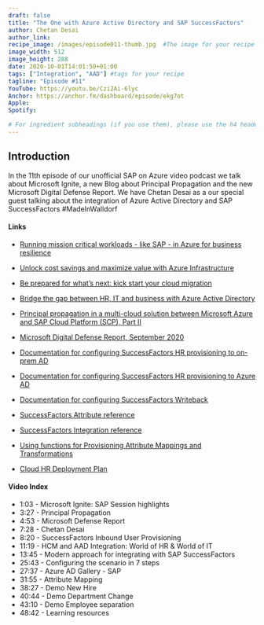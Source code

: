 ```yaml
---
draft: false
title: "The One with Azure Active Directory and SAP SuccessFactors"
author: Chetan Desai
author_link: 
recipe_image: /images/episode011-thumb.jpg  #The image for your recipe
image_width: 512
image_height: 288
date: 2020-10-01T14:01:50+01:00
tags: ["Integration", "AAD"] #tags for your recipe
tagline: "Episode #11"
YouTube: https://youtu.be/Czi2Ai-6lyc
Anchor: https://anchor.fm/dashboard/episode/ekg7ot
Apple: 
Spotify:  

# For ingredient subheadings (if you use them), please use the h4 header.  For print view I have those elements targeted
---
```



## Introduction

In the 11th episode of our unofficial SAP on Azure video podcast we talk about Microsoft Ignite, a new Blog about Principal Propagation and the new Microsoft Digital Defense Report. We have Chetan Desai as a our special guest talking about the integration of Azure Active Directory and SAP SuccessFactors 
#MadeInWalldorf

#### Links

* [Running mission critical workloads - like SAP - in Azure for business resilience](https://myignite.microsoft.com/sessions/7828f0b8-1425-4f60-a8df-a70b93b219b1)
* [Unlock cost savings and maximize value with Azure Infrastructure](https://myignite.microsoft.com/sessions/651e100c-9acd-454d-83f9-e52ea2f1d28e)
* [Be prepared for what’s next: kick start your cloud migration](https://myignite.microsoft.com/sessions/721ae5d8-0270-4c8e-945a-3454066d7788)
* [Bridge the gap between HR, IT and business with Azure Active Directory](https://myignite.microsoft.com/sessions/2d7aac83-e49c-496e-a180-407c600c77bd)
* [Principal propagation in a multi-cloud solution between Microsoft Azure and SAP Cloud Platform (SCP), Part II](https://blogs.sap.com/2020/10/01/principal-propagation-in-a-multi-cloud-solution-between-microsoft-azure-and-sap-cloud-platform-scp-part-ii/)
* [Microsoft Digital Defense Report, September 2020](https://www.microsoft.com/en-us/download/details.aspx?id=101738)

* [Documentation for configuring SuccessFactors HR provisioning to on-prem AD](https://docs.microsoft.com/azure/active-directory/saas-apps/sap-successfactors-inbound-provisioning-tutorial)
* [Documentation for configuring SuccessFactors HR provisioning to Azure AD](https://docs.microsoft.com/azure/active-directory/saas-apps/sap-successfactors-inbound-provisioning-cloud-only-tutorial)
* [Documentation for configuring SuccessFactors Writeback](https://docs.microsoft.com/azure/active-directory/saas-apps/sap-successfactors-writeback-tutorial)
* [SuccessFactors Attribute reference](https://docs.microsoft.com/en-us/azure/active-directory/manage-apps/sap-successfactors-attribute-reference)
* [SuccessFactors Integration reference](https://docs.microsoft.com/en-us/azure/active-directory/app-provisioning/sap-successfactors-integration-reference)
* [Using functions for Provisioning Attribute Mappings and Transformations](https://docs.microsoft.com/azure/active-directory/manage-apps/functions-for-customizing-application-data)
* [Cloud HR Deployment Plan](https://docs.microsoft.com/azure/active-directory/manage-apps/plan-cloud-hr-provision)


#### Video Index

* 1:03 - Microsoft Ignite: SAP Session highlights
* 3:27 - Principal Propagation
* 4:53 - Microsoft Defense Report
* 7:28 - Chetan Desai
* 8:20 - SuccessFactors Inbound User Provisioning
* 11:19 - HCM and AAD Integration: World of HR & World of IT
* 13:45 - Modern approach for integrating with SAP SuccessFactors
* 25:43 - Configuring the scenario in 7 steps
* 27:37 - Azure AD Gallery - SAP
* 31:55 - Attribute Mapping  
* 38:27 - Demo New Hire
* 40:44 - Demo Department Change
* 43:10 - Demo Employee separation
* 48:42 - Learning resources
